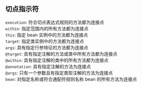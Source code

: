## 切点指示符
`execution`: 符合切点表达式规则的方法都为连接点  
`within`: 指定范围内的所有方法都为连接点  
`this`: 指定 bean 实例中的方法都为连接点  
`target`: 指定类实例中的方法都为连接点  
`args`: 具有指定行参特征的方法都为连接点  
`@target`: 具有指定注解的方法或类中所有方法都为连接点  
`@within`: 具有指定注解的类中的所有方法都为连接点  
`@annotation`: 具有指定注解的方法为连接点  
`@args`: 只有一个参数且有指定类型注解的方法为连接点  
`bean`: 对指定名称或符合通配符规则名称 bean 的所有方法为连接点



